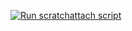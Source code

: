 [![Run scratchattach script](https://github.com/bossOfCode/scratchattach/actions/workflows/action.yml/badge.svg)](https://github.com/bossOfCode/scratchattach/actions/workflows/action.yml)
